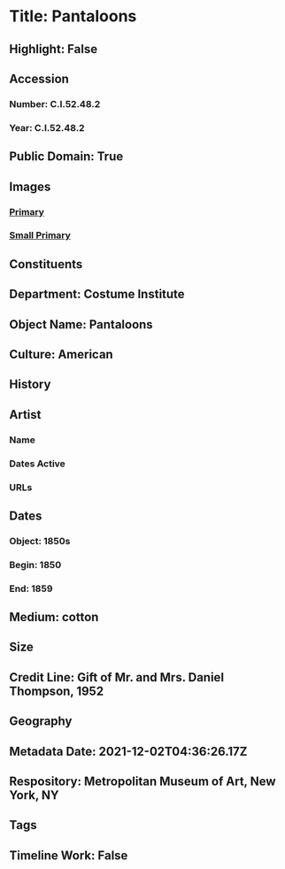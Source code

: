 # Title: Pantaloons
## Highlight: False
## Accession
### Number: C.I.52.48.2
### Year: C.I.52.48.2
## Public Domain: True
## Images
### [Primary](https://images.metmuseum.org/CRDImages/ci/original/CI52.48.2.jpg)
### [Small Primary](https://images.metmuseum.org/CRDImages/ci/web-large/CI52.48.2.jpg)
## Constituents
## Department: Costume Institute
## Object Name: Pantaloons
## Culture: American
## History
## Artist
### Name
### Dates Active
### URLs
## Dates
### Object: 1850s
### Begin: 1850
### End: 1859
## Medium: cotton
## Size
## Credit Line: Gift of Mr. and Mrs. Daniel Thompson, 1952
## Geography
## Metadata Date: 2021-12-02T04:36:26.17Z
## Respository: Metropolitan Museum of Art, New York, NY
## Tags
## Timeline Work: False
